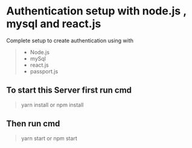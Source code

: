 # Authentication setup with node.js , mysql and react.js

Complete setup to create authentication using with

> - Node.js
> - mySql
> - react.js
> - passport.js

## To start this Server first run cmd

> yarn install or npm install

## Then run cmd

> yarn start or npm start
